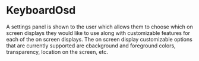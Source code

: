 # KeyboardOsd
A settings panel is shown to the user which allows them to choose which on screen displays they would like to use along with customizable features for each of the on screen displays. The on screen display customizable options that are currently supported are cbackground and foreground colors, transparency, location on the screen, etc.
